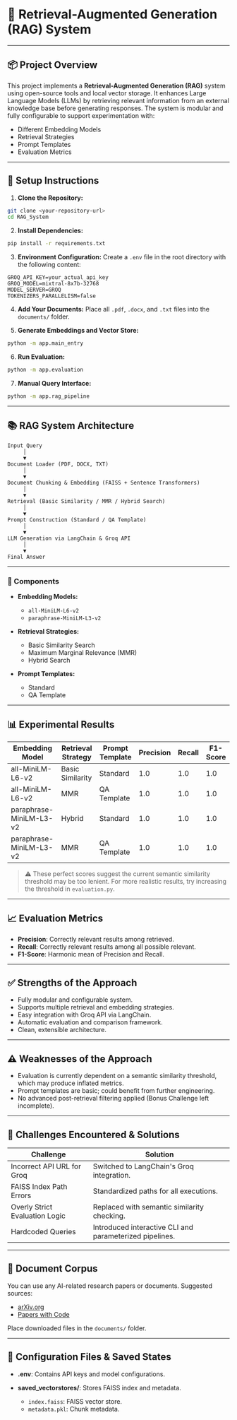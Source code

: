 
# 🧩 Retrieval-Augmented Generation (RAG) System

---

## 📦 Project Overview

This project implements a **Retrieval-Augmented Generation (RAG)** system using open-source tools and local vector storage. It enhances Large Language Models (LLMs) by retrieving relevant information from an external knowledge base before generating responses. The system is modular and fully configurable to support experimentation with:

* Different Embedding Models
* Retrieval Strategies
* Prompt Templates
* Evaluation Metrics

---

## 🚀 Setup Instructions

1. **Clone the Repository:**

```bash
git clone <your-repository-url>
cd RAG_System
```

2. **Install Dependencies:**

```bash
pip install -r requirements.txt
```

3. **Environment Configuration:**
   Create a `.env` file in the root directory with the following content:

```
GROQ_API_KEY=your_actual_api_key
GROQ_MODEL=mixtral-8x7b-32768
MODEL_SERVER=GROQ
TOKENIZERS_PARALLELISM=false
```

4. **Add Your Documents:**
   Place all `.pdf`, `.docx`, and `.txt` files into the `documents/` folder.

5. **Generate Embeddings and Vector Store:**

```bash
python -m app.main_entry
```

6. **Run Evaluation:**

```bash
python -m app.evaluation
```

7. **Manual Query Interface:**

```bash
python -m app.rag_pipeline
```

---

## 📚 RAG System Architecture

```
Input Query
     │
     ▼
Document Loader (PDF, DOCX, TXT)
     │
     ▼
Document Chunking & Embedding (FAISS + Sentence Transformers)
     │
     ▼
Retrieval (Basic Similarity / MMR / Hybrid Search)
     │
     ▼
Prompt Construction (Standard / QA Template)
     │
     ▼
LLM Generation via LangChain & Groq API
     │
     ▼
Final Answer
```

---

### 🔧 Components

* **Embedding Models:**

  * `all-MiniLM-L6-v2`
  * `paraphrase-MiniLM-L3-v2`

* **Retrieval Strategies:**

  * Basic Similarity Search
  * Maximum Marginal Relevance (MMR)
  * Hybrid Search

* **Prompt Templates:**

  * Standard
  * QA Template

---

## 📊 Experimental Results

| Embedding Model         | Retrieval Strategy | Prompt Template | Precision | Recall | F1-Score |
| ----------------------- | ------------------ | --------------- | --------- | ------ | -------- |
| all-MiniLM-L6-v2        | Basic Similarity   | Standard        | 1.0       | 1.0    | 1.0      |
| all-MiniLM-L6-v2        | MMR                | QA Template     | 1.0       | 1.0    | 1.0      |
| paraphrase-MiniLM-L3-v2 | Hybrid             | Standard        | 1.0       | 1.0    | 1.0      |
| paraphrase-MiniLM-L3-v2 | MMR                | QA Template     | 1.0       | 1.0    | 1.0      |

> ⚠️ These perfect scores suggest the current semantic similarity threshold may be too lenient. For more realistic results, try increasing the threshold in `evaluation.py`.

---

## 📈 Evaluation Metrics

* **Precision**: Correctly relevant results among retrieved.
* **Recall**: Correctly relevant results among all possible relevant.
* **F1-Score**: Harmonic mean of Precision and Recall.

---

## ✅ Strengths of the Approach

* Fully modular and configurable system.
* Supports multiple retrieval and embedding strategies.
* Easy integration with Groq API via LangChain.
* Automatic evaluation and comparison framework.
* Clean, extensible architecture.

---

## ⚠️ Weaknesses of the Approach

* Evaluation is currently dependent on a semantic similarity threshold, which may produce inflated metrics.
* Prompt templates are basic; could benefit from further engineering.
* No advanced post-retrieval filtering applied (Bonus Challenge left incomplete).

---

## 📌 Challenges Encountered & Solutions

| Challenge                      | Solution                                                |
| ------------------------------ | ------------------------------------------------------- |
| Incorrect API URL for Groq     | Switched to LangChain's Groq integration.               |
| FAISS Index Path Errors        | Standardized paths for all executions.                  |
| Overly Strict Evaluation Logic | Replaced with semantic similarity checking.             |
| Hardcoded Queries              | Introduced interactive CLI and parameterized pipelines. |

---

## 📄 Document Corpus

You can use any AI-related research papers or documents. Suggested sources:

* [arXiv.org](https://arxiv.org/)
* [Papers with Code](https://paperswithcode.com/)

Place downloaded files in the `documents/` folder.

---

## 📁 Configuration Files & Saved States

* **.env**: Contains API keys and model configurations.
* **saved\_vectorstores/**: Stores FAISS index and metadata.

  * `index.faiss`: FAISS vector store.
  * `metadata.pkl`: Chunk metadata.
